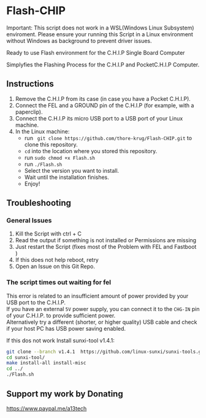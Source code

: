 # Flash-CHIP

Important: This script does not work in a WSL(Windows Linux Subsystem) enviroment. Please ensure your running this Script in a Linux environment without Windows as background to prevent driver issues.

Ready to use Flash environment for the C.H.I.P Single Board Computer

Simplyfies the Flashing Process for the C.H.I.P and PocketC.H.I.P Computer. 

## Instructions
1. Remove the C.H.I.P from its case (in case you have a Pocket C.H.I.P).
2. Connect the FEL and a GROUND pin of the C.H.I.P (for example, with a paperclip).
3. Connect the C.H.I.P its micro USB port to a USB port of your Linux machine.
4. In the Linux machine:
    - run ` git clone https://github.com/thore-krug/Flash-CHIP.git` to clone this repository.
    - `cd` into the location where you stored this repository.
    - run `sudo chmod +x Flash.sh`
    - run `./Flash.sh`
    - Select the version you want to install.
    - Wait until the installation finishes.
    - Enjoy!
  
## Troubleshooting 
### General Issues
1. Kill the Script with ctrl + C 
2. Read the output if something is not installed or Permissions are missing 
3. Just restart the Script (fixes most of the Problem with FEL and Fastboot ) 
4. If this does not help reboot, retry
5. Open an Issue on this Git Repo. 

### The script times out waiting for fel
This error is related to an insufficient amount of power provided by your USB port to the C.H.I.P.  
If you have an external `5V` power supply, you can connect it to the `CHG-IN` pin of your C.H.I.P. to provide sufficient power.    
Alternatively try a different (shorter, or higher quality) USB cable and check if your host PC has USB power saving enabled.  

If this dos not work Install sunxi-tool v1.4.1:
```bash
git clone --branch v1.4.1  https://github.com/linux-sunxi/sunxi-tools.git
cd sunxi-tool/
make install-all install-misc
cd ../
./Flash.sh
```
## Support my work by Donating 

https://www.paypal.me/a13tech
